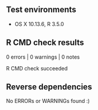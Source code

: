 ## Test environments
* OS X 10.13.6, R 3.5.0

## R CMD check results

0 errors | 0 warnings | 0 notes

R CMD check succeeded

## Reverse dependencies

No ERRORs or WARNINGs found :)
